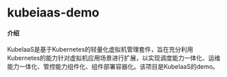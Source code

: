 # kubeiaas-demo

#### 介绍
KubeIaaS是基于Kubernetes的轻量化虚拟机管理套件，旨在充分利用Kubernetes的能力针对虚拟机应用场景进行扩展，以实现调度能力一体化、运维能力一体化、管控能力组件化、组件部署容器化。该项目是KubeIaaS的demo。
